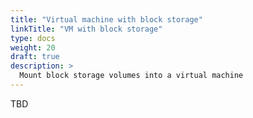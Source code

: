 ```yaml
---
title: "Virtual machine with block storage"
linkTitle: "VM with block storage"
type: docs
weight: 20
draft: true
description: >
  Mount block storage volumes into a virtual machine
---
```


TBD
